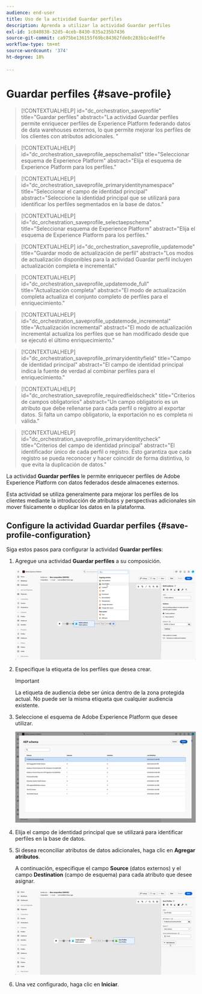 ```yaml
---
audience: end-user
title: Uso de la actividad Guardar perfiles
description: Aprenda a utilizar la actividad Guardar perfiles
exl-id: 1c840838-32d5-4ceb-8430-835a235b7436
source-git-commit: ca975be136155f69bc84362fde8c283b1c4edffe
workflow-type: tm+mt
source-wordcount: '374'
ht-degree: 18%

---
```


# Guardar perfiles {#save-profile}

>[!CONTEXTUALHELP]
>id="dc_orchestration_saveprofile"
>title="Guardar perfiles"
>abstract="La actividad Guardar perfiles permite enriquecer perfiles de Experience Platform federando datos de data warehouses externos, lo que permite mejorar los perfiles de los clientes con atributos adicionales. "

>[!CONTEXTUALHELP]
>id="dc_orchestration_saveprofile_aepschemalist"
>title="Seleccionar esquema de Experience Platform"
>abstract="Elija el esquema de Experience Platform para los perfiles."

>[!CONTEXTUALHELP]
>id="dc_orchestration_saveprofile_primaryidentitynamespace"
>title="Seleccionar el campo de identidad principal"
>abstract="Seleccione la identidad principal que se utilizará para identificar los perfiles segmentados en la base de datos."

>[!CONTEXTUALHELP]
>id="dc_orchestration_saveprofile_selectaepschema"
>title="Seleccionar esquema de Experience Platform"
>abstract="Elija el esquema de Experience Platform para los perfiles."

>[!CONTEXTUALHELP]
>id="dc_orchestration_saveprofile_updatemode"
>title="Guardar modo de actualización de perfil"
>abstract="Los modos de actualización disponibles para la actividad Guardar perfil incluyen actualización completa e incremental."

>[!CONTEXTUALHELP]
>id="dc_orchestration_saveprofile_updatemode_full"
>title="Actualización completa"
>abstract="El modo de actualización completa actualiza el conjunto completo de perfiles para el enriquecimiento."

>[!CONTEXTUALHELP]
>id="dc_orchestration_saveprofile_updatemode_incremental"
>title="Actualización incremental"
>abstract="El modo de actualización incremental actualiza los perfiles que se han modificado desde que se ejecutó el último enriquecimiento."

>[!CONTEXTUALHELP]
>id="dc_orchestration_saveprofile_primaryidentityfield"
>title="Campo de identidad principal"
>abstract="El campo de identidad principal indica la fuente de verdad al combinar perfiles para el enriquecimiento."

>[!CONTEXTUALHELP]
>id="dc_orchestration_saveprofile_requiredfieldscheck"
>title="Criterios de campos obligatorios"
>abstract="Un campo obligatorio es un atributo que debe rellenarse para cada perfil o registro al exportar datos. Si falta un campo obligatorio, la exportación no es completa ni válida."

>[!CONTEXTUALHELP]
>id="dc_orchestration_saveprofile_primaryidentitycheck"
>title="Criterios del campo de identidad principal"
>abstract="El identificador único de cada perfil o registro. Esto garantiza que cada registro se pueda reconocer y hacer coincidir de forma distintiva, lo que evita la duplicación de datos."

La actividad **Guardar perfiles** le permite enriquecer perfiles de Adobe Experience Platform con datos federados desde almacenes externos.

Esta actividad se utiliza generalmente para mejorar los perfiles de los clientes mediante la introducción de atributos y perspectivas adicionales sin mover físicamente o duplicar los datos en la plataforma.

## Configure la actividad Guardar perfiles {#save-profile-configuration}

Siga estos pasos para configurar la actividad **Guardar perfiles**:

1. Agregue una actividad **Guardar perfiles** a su composición.

   ![](../assets/save-profile.png)

1. Especifique la etiqueta de los perfiles que desea crear.

   >[!IMPORTANT]
   >
   >La etiqueta de audiencia debe ser única dentro de la zona protegida actual. No puede ser la misma etiqueta que cualquier audiencia existente.

1. Seleccione el esquema de Adobe Experience Platform que desee utilizar.

   ![](../assets/save-profile-2.png)

1. Elija el campo de identidad principal que se utilizará para identificar perfiles en la base de datos.

1. Si desea reconciliar atributos de datos adicionales, haga clic en **Agregar atributos**.

   A continuación, especifique el campo **Source** (datos externos) y el campo **Destination** (campo de esquema) para cada atributo que desee asignar.

   ![](../assets/save-profile-3.png)

1. Una vez configurado, haga clic en **Iniciar**.
